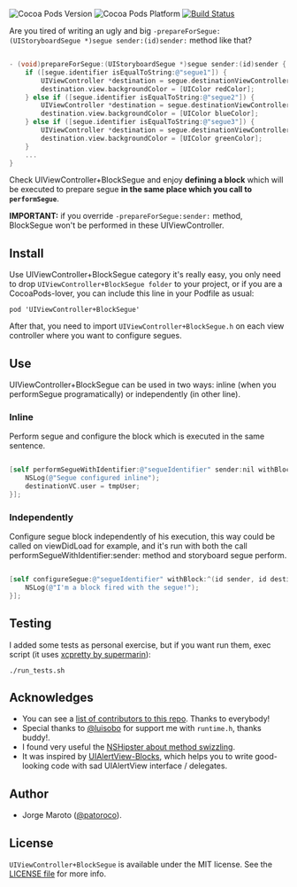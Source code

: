 ![Cocoa Pods Version](https://cocoapod-badges.herokuapp.com/v/UIViewController+BlockSegue/badge.png)
![Cocoa Pods Platform](https://cocoapod-badges.herokuapp.com/p/UIViewController+BlockSegue/badge.png)
[![Build Status](https://travis-ci.org/patoroco/UIViewController-BlockSegue.svg)](https://travis-ci.org/patoroco/UIViewController-BlockSegue)

Are you tired of writing an ugly and big `-prepareForSegue:(UIStoryboardSegue *)segue sender:(id)sender:` method like that?

```objective-c

- (void)prepareForSegue:(UIStoryboardSegue *)segue sender:(id)sender {
    if ([segue.identifier isEqualToString:@"segue1"]) {
        UIViewController *destination = segue.destinationViewController;
        destination.view.backgroundColor = [UIColor redColor];
    } else if ([segue.identifier isEqualToString:@"segue2"]) {
        UIViewController *destination = segue.destinationViewController;
        destination.view.backgroundColor = [UIColor blueColor];
    } else if ([segue.identifier isEqualToString:@"segue3"]) {
        UIViewController *destination = segue.destinationViewController;
        destination.view.backgroundColor = [UIColor greenColor];
    }
    ...
}
```

Check UIViewController+BlockSegue and enjoy **defining a block** which will be executed to prepare segue **in the same place which you call to `performSegue`**.

**IMPORTANT:** if you override `-prepareForSegue:sender:` method, BlockSegue won't be performed in these UIViewController.


## Install

Use UIViewController+BlockSegue category it's really easy, you only need to drop `UIViewController+BlockSegue folder` to your project, or if you are a CocoaPods-lover, you can include this line in your Podfile as usual:

```
pod 'UIViewController+BlockSegue'
```
After that, you need to import `UIViewController+BlockSegue.h` on each view controller where you want to configure segues.

## Use

UIViewController+BlockSegue can be used in two ways: inline (when you performSegue programatically) or independently (in other line).


### Inline

Perform segue and configure the block which is executed in the same sentence.

```objective-c

[self performSegueWithIdentifier:@"segueIdentifier" sender:nil withBlock:^(id sender, id destinationVC, UIStoryboardSegue *segue) {
    NSLog(@"Segue configured inline");
    destinationVC.user = tmpUser;
}];
```


### Independently

Configure segue block independently of his execution, this way could be called on viewDidLoad for example, and it's run with both the call performSegueWithIdentifier:sender: method and storyboard segue perform.


```objective-c

[self configureSegue:@"segueIdentifier" withBlock:^(id sender, id destinationVC, UIStoryboardSegue *segue); {
    NSLog(@"I'm a block fired with the segue!");
}];
```

## Testing

I added some tests as personal exercise, but if you want run them, exec script (it uses [xcpretty by supermarin](https://github.com/supermarin/xcpretty)):

```
./run_tests.sh
```



## Acknowledges
- You can see a [list of contributors to this repo](https://github.com/patoroco/UIViewController-BlockSegue/graphs/contributors). Thanks to everybody!
- Special thanks to [@luisobo](https://github.com/luisobo) for support me with `runtime.h`, thanks buddy!.
- I found very useful the [NSHipster about method swizzling](http://nshipster.com/method-swizzling/).
- It was inspired by [UIAlertView-Blocks](https://github.com/ryanmaxwell/UIAlertView-Blocks), which helps you to write good-looking code with sad UIAlertView interface / delegates.


## Author
- Jorge Maroto ([@patoroco](http://twitter.com/patoroco)).

## License
`UIViewController+BlockSegue` is available under the MIT license. See the [LICENSE file](LICENSE.md) for more info.